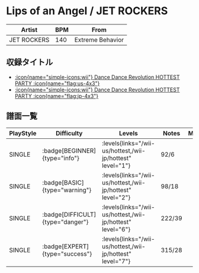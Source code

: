 # Lips of an Angel / JET ROCKERS

|Artist|BPM|From|
|------|---|----|
|JET ROCKERS|140|Extreme Behavior|

## 収録タイトル

- [:icon{name="simple-icons:wii"} Dance Dance Revolution HOTTEST PARTY :icon{name="flag:us-4x3"}](/wii-us/hottest)
- [:icon{name="simple-icons:wii"} Dance Dance Revolution HOTTEST PARTY :icon{name="flag:jp-4x3"}](/wii-jp/hottest)

## 譜面一覧

|PlayStyle|Difficulty|Levels|Notes|Movie|
|---------|----------|------|-----|-----|
|SINGLE| :badge[BEGINNER]{type="info"}| :levels{links="/wii-us/hottest,/wii-jp/hottest" level="1"}|92/6||
|SINGLE| :badge[BASIC]{type="warning"}| :levels{links="/wii-us/hottest,/wii-jp/hottest" level="2"}|98/18||
|SINGLE| :badge[DIFFICULT]{type="danger"}| :levels{links="/wii-us/hottest,/wii-jp/hottest" level="6"}|222/39||
|SINGLE| :badge[EXPERT]{type="success"}| :levels{links="/wii-us/hottest,/wii-jp/hottest" level="7"}|315/28||
